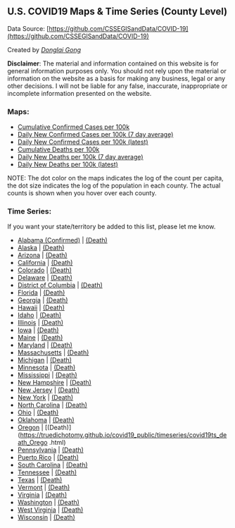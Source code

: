 ## U.S. COVID19 Maps & Time Series (County Level)
Data Source: [https://github.com/CSSEGISandData/COVID-19](https://github.com/CSSEGISandData/COVID-19)

Created by [_Donglai Gong_](mailto:gong@bluetao.com)

**Disclaimer**: The material and information contained on this website is for general information purposes only. You should not rely upon the material or information on the website as a basis for making any business, legal or any other decisions. I will not be liable for any false, inaccurate, inappropriate or incomplete information presented on the website.

### Maps: 

- [Cumulative Confirmed Cases per 100k](https://truedichotomy.github.io/covid19_public/maps/covid19map_confirmed.html)
- [Daily New Confirmed Cases per 100k (7 day average)](https://truedichotomy.github.io/covid19_public/maps/covid19map_delta_confirmed_7days.html)
- [Daily New Confirmed Cases per 100k (latest)](https://truedichotomy.github.io/covid19_public/maps/covid19map_delta_confirmed_latest.html)
- [Cumulative Deaths per 100k](https://truedichotomy.github.io/covid19_public/maps/covid19map_death.html)
- [Daily New Deaths per 100k (7 day average)](https://truedichotomy.github.io/covid19_public/maps/covid19map_delta_death_7days.html)
- [Daily New Deaths per 100k (latest)](https://truedichotomy.github.io/covid19_public/maps/covid19map_delta_death_latest.html)

NOTE: The dot color on the maps indicates the log of the count per capita, the dot size indicates the log of the population in each county. The actual counts is shown when you hover over each county.

### Time Series:

If you want your state/territory be added to this list, please let me know.

- [Alabama (Confirmed)](https://truedichotomy.github.io/covid19_public/timeseries/covid19ts_confirmed_Alabama.html) | [(Death)](https://truedichotomy.github.io/covid19_public/timeseries/covid19ts_death_Alabama.html)
- [Alaska](https://truedichotomy.github.io/covid19_public/timeseries/covid19ts_confirmed_Alaska.html) | [(Death)](https://truedichotomy.github.io/covid19_public/timeseries/covid19ts_death_Alaska.html)
- [Arizona](https://truedichotomy.github.io/covid19_public/timeseries/covid19ts_confirmed_Arizona.html) | [(Death)](https://truedichotomy.github.io/covid19_public/timeseries/covid19ts_death_Arizona.html)
- [California](https://truedichotomy.github.io/covid19_public/timeseries/covid19ts_confirmed_California.html) | [(Death)](https://truedichotomy.github.io/covid19_public/timeseries/covid19ts_death_California.html)
- [Colorado](https://truedichotomy.github.io/covid19_public/timeseries/covid19ts_confirmed_Colorado.html) | [(Death)](https://truedichotomy.github.io/covid19_public/timeseries/covid19ts_death_Colorado.html)
- [Delaware](https://truedichotomy.github.io/covid19_public/timeseries/covid19ts_confirmed_Delaware.html) | [(Death)](https://truedichotomy.github.io/covid19_public/timeseries/covid19ts_death_Delaware.html)
- [District of Columbia](https://truedichotomy.github.io/covid19_public/timeseries/covid19ts_confirmed_DistrictofColumbia.html) | [(Death)](https://truedichotomy.github.io/covid19_public/timeseries/covid19ts_death_DistrictofColumbia.html)
- [Florida](https://truedichotomy.github.io/covid19_public/timeseries/covid19ts_confirmed_Florida.html) | [(Death)](https://truedichotomy.github.io/covid19_public/timeseries/covid19ts_death_Florida.html)
- [Georgia](https://truedichotomy.github.io/covid19_public/timeseries/covid19ts_confirmed_Georgia.html) | [(Death)](https://truedichotomy.github.io/covid19_public/timeseries/covid19ts_death_Georgia.html)
- [Hawaii](https://truedichotomy.github.io/covid19_public/timeseries/covid19ts_confirmed_Hawaii.html) | [(Death)](https://truedichotomy.github.io/covid19_public/timeseries/covid19ts_death_Hawaii.html)
- [Idaho](https://truedichotomy.github.io/covid19_public/timeseries/covid19ts_confirmed_Idaho.html) | [(Death)](https://truedichotomy.github.io/covid19_public/timeseries/covid19ts_death_Idaho.html)
- [Illinois](https://truedichotomy.github.io/covid19_public/timeseries/covid19ts_confirmed_Illinois.html) | [(Death)](https://truedichotomy.github.io/covid19_public/timeseries/covid19ts_death_Illinois.html)
- [Iowa](https://truedichotomy.github.io/covid19_public/timeseries/covid19ts_confirmed_Iowa.html) | [(Death)](https://truedichotomy.github.io/covid19_public/timeseries/covid19ts_death_Iowa.html)
- [Maine](https://truedichotomy.github.io/covid19_public/timeseries/covid19ts_confirmed_Maine.html) | [(Death)](https://truedichotomy.github.io/covid19_public/timeseries/covid19ts_death_Maine.html)
- [Maryland](https://truedichotomy.github.io/covid19_public/timeseries/covid19ts_confirmed_Maryland.html) | [(Death)](https://truedichotomy.github.io/covid19_public/timeseries/covid19ts_death_Maryland.html)
- [Massachusetts](https://truedichotomy.github.io/covid19_public/timeseries/covid19ts_confirmed_Massachusetts.html) | [(Death)](https://truedichotomy.github.io/covid19_public/timeseries/covid19ts_death_Massachusetts.html)
- [Michigan](https://truedichotomy.github.io/covid19_public/timeseries/covid19ts_confirmed_Michigan.html) | [(Death)](https://truedichotomy.github.io/covid19_public/timeseries/covid19ts_death_Michigan.html)
- [Minnesota](https://truedichotomy.github.io/covid19_public/timeseries/covid19ts_confirmed_Minnesota.html) | [(Death)](https://truedichotomy.github.io/covid19_public/timeseries/covid19ts_death_Minnesota.html)
- [Mississippi](https://truedichotomy.github.io/covid19_public/timeseries/covid19ts_confirmed_Mississippi.html) | [(Death)](https://truedichotomy.github.io/covid19_public/timeseries/covid19ts_death_Mississippi.html)
- [New Hampshire](https://truedichotomy.github.io/covid19_public/timeseries/covid19ts_confirmed_NewHampshire.html) | [(Death)](https://truedichotomy.github.io/covid19_public/timeseries/covid19ts_death_NewHampshire.html)
- [New Jersey](https://truedichotomy.github.io/covid19_public/timeseries/covid19ts_confirmed_NewJersey.html) | [(Death)](https://truedichotomy.github.io/covid19_public/timeseries/covid19ts_death_NewJersey.html)
- [New York](https://truedichotomy.github.io/covid19_public/timeseries/covid19ts_confirmed_NewYork.html) | [(Death)](https://truedichotomy.github.io/covid19_public/timeseries/covid19ts_death_NewYork.html)
- [North Carolina](https://truedichotomy.github.io/covid19_public/timeseries/covid19ts_confirmed_NorthCarolina.html) | [(Death)](https://truedichotomy.github.io/covid19_public/timeseries/covid19ts_death_NorthCarolina.html)
- [Ohio](https://truedichotomy.github.io/covid19_public/timeseries/covid19ts_confirmed_Ohio.html) | [(Death)](https://truedichotomy.github.io/covid19_public/timeseries/covid19ts_death_Ohio.html)
- [Oklahoma](https://truedichotomy.github.io/covid19_public/timeseries/covid19ts_confirmed_Oklahoma.html) | [(Death)](https://truedichotomy.github.io/covid19_public/timeseries/covid19ts_death_Oklahoma.html)
- [Oregon](https://truedichotomy.github.io/covid19_public/timeseries/covid19ts_confirmed_Oregon.html) | [(Death)](https://truedichotomy.github.io/covid19_public/timeseries/covid19ts_death_Orego .html)
- [Pennsylvania](https://truedichotomy.github.io/covid19_public/timeseries/covid19ts_confirmed_Pennsylvania.html) | [(Death)](https://truedichotomy.github.io/covid19_public/timeseries/covid19ts_death_Pennsylvania.html)
- [Puerto Rico](https://truedichotomy.github.io/covid19_public/timeseries/covid19ts_confirmed_PuertoRico.html) | [(Death)](https://truedichotomy.github.io/covid19_public/timeseries/covid19ts_death_PuertoRico.html)
- [South Carolina](https://truedichotomy.github.io/covid19_public/timeseries/covid19ts_confirmed_SouthCarolina.html) | [(Death)](https://truedichotomy.github.io/covid19_public/timeseries/covid19ts_death_SouthCarolina.html)
- [Tennessee](https://truedichotomy.github.io/covid19_public/timeseries/covid19ts_confirmed_Tennessee.html) | [(Death)](https://truedichotomy.github.io/covid19_public/timeseries/covid19ts_death_Tennessee.html)
- [Texas](https://truedichotomy.github.io/covid19_public/timeseries/covid19ts_confirmed_Texas.html) | [(Death)](https://truedichotomy.github.io/covid19_public/timeseries/covid19ts_death_Texas.html)
- [Vermont](https://truedichotomy.github.io/covid19_public/timeseries/covid19ts_confirmed_Vermont.html) | [(Death)](https://truedichotomy.github.io/covid19_public/timeseries/covid19ts_death_Vermont.html)
- [Virginia](https://truedichotomy.github.io/covid19_public/timeseries/covid19ts_confirmed_Virginia.html) | [(Death)](https://truedichotomy.github.io/covid19_public/timeseries/covid19ts_death_Virginia.html)
- [Washington](https://truedichotomy.github.io/covid19_public/timeseries/covid19ts_confirmed_Washington.html) | [(Death)](https://truedichotomy.github.io/covid19_public/timeseries/covid19ts_death_Washington.html)
- [West Virginia](https://truedichotomy.github.io/covid19_public/timeseries/covid19ts_confirmed_WestVirginia.html) | [(Death)](https://truedichotomy.github.io/covid19_public/timeseries/covid19ts_death_WestVirginia.html)
- [Wisconsin](https://truedichotomy.github.io/covid19_public/timeseries/covid19ts_confirmed_Wisconsin.html) | [(Death)](https://truedichotomy.github.io/covid19_public/timeseries/covid19ts_death_Wisconsin.html)



